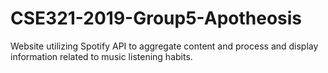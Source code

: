 # CSE321-2019-Group5-Apotheosis

Website utilizing Spotify API to aggregate content and process and display information related to music listening habits.
  